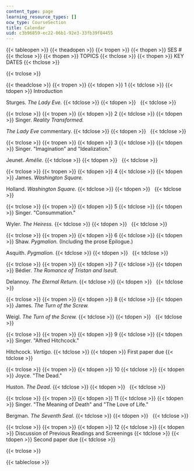 ```yaml
---
content_type: page
learning_resource_types: []
ocw_type: CourseSection
title: Calendar
uid: c3b96859-ec22-06b1-92e3-33fb39f84455
---
```


{{< tableopen >}}
{{< theadopen >}}
{{< tropen >}}
{{< thopen >}}
SES #
{{< thclose >}}
{{< thopen >}}
TOPICS
{{< thclose >}}
{{< thopen >}}
KEY DATES
{{< thclose >}}

{{< trclose >}}

{{< theadclose >}}
{{< tropen >}}
{{< tdopen >}}
1
{{< tdclose >}}
{{< tdopen >}}
Introduction  
  
Sturges. _The Lady Eve._
{{< tdclose >}}
{{< tdopen >}}
 
{{< tdclose >}}

{{< trclose >}}
{{< tropen >}}
{{< tdopen >}}
2
{{< tdclose >}}
{{< tdopen >}}
Singer. _Reality Transformed._  
  
_The Lady Eve_ commentary.
{{< tdclose >}}
{{< tdopen >}}
 
{{< tdclose >}}

{{< trclose >}}
{{< tropen >}}
{{< tdopen >}}
3
{{< tdclose >}}
{{< tdopen >}}
Singer. "Imagination" and "Idealization."  
  
Jeunet. _Amélie._
{{< tdclose >}}
{{< tdopen >}}
 
{{< tdclose >}}

{{< trclose >}}
{{< tropen >}}
{{< tdopen >}}
4
{{< tdclose >}}
{{< tdopen >}}
James. _Washington Square._  
  
Holland. _Washington Square._
{{< tdclose >}}
{{< tdopen >}}
 
{{< tdclose >}}

{{< trclose >}}
{{< tropen >}}
{{< tdopen >}}
5
{{< tdclose >}}
{{< tdopen >}}
Singer. "Consummation."  
  
Wyler. _The Heiress._
{{< tdclose >}}
{{< tdopen >}}
 
{{< tdclose >}}

{{< trclose >}}
{{< tropen >}}
{{< tdopen >}}
6
{{< tdclose >}}
{{< tdopen >}}
Shaw. _Pygmalion._ (Including the prose Epilogue.)  
  
Asquith. _Pygmalion._
{{< tdclose >}}
{{< tdopen >}}
 
{{< tdclose >}}

{{< trclose >}}
{{< tropen >}}
{{< tdopen >}}
7
{{< tdclose >}}
{{< tdopen >}}
Bédier. _The Romance of Tristan and Iseult._  
  
Delannoy. _The Eternal Return._
{{< tdclose >}}
{{< tdopen >}}
 
{{< tdclose >}}

{{< trclose >}}
{{< tropen >}}
{{< tdopen >}}
8
{{< tdclose >}}
{{< tdopen >}}
James. _The Turn of the_ _Screw._  
  
Weigl. _The Turn_ _of the Screw._
{{< tdclose >}}
{{< tdopen >}}
 
{{< tdclose >}}

{{< trclose >}}
{{< tropen >}}
{{< tdopen >}}
9
{{< tdclose >}}
{{< tdopen >}}
Singer. "Alfred Hitchcock."  
  
Hitchcock. _Vertigo._
{{< tdclose >}}
{{< tdopen >}}
First paper due
{{< tdclose >}}

{{< trclose >}}
{{< tropen >}}
{{< tdopen >}}
10
{{< tdclose >}}
{{< tdopen >}}
Joyce. "The Dead."  
  
Huston. _The Dead._
{{< tdclose >}}
{{< tdopen >}}
 
{{< tdclose >}}

{{< trclose >}}
{{< tropen >}}
{{< tdopen >}}
11
{{< tdclose >}}
{{< tdopen >}}
Singer. "The Meaning of Death" and "The Love of Life."  
  
Bergman. _The Seventh Seal._
{{< tdclose >}}
{{< tdopen >}}
 
{{< tdclose >}}

{{< trclose >}}
{{< tropen >}}
{{< tdopen >}}
12
{{< tdclose >}}
{{< tdopen >}}
Discussion of Previous Readings and Screenings
{{< tdclose >}}
{{< tdopen >}}
Second paper due
{{< tdclose >}}

{{< trclose >}}

{{< tableclose >}}